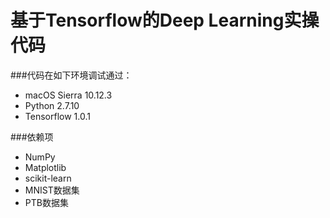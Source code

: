 # 基于Tensorflow的Deep Learning实操代码
###代码在如下环境调试通过：
* macOS Sierra 10.12.3
* Python 2.7.10
* Tensorflow 1.0.1

###依赖项
* NumPy
* Matplotlib
* scikit-learn
* MNIST数据集
* PTB数据集

